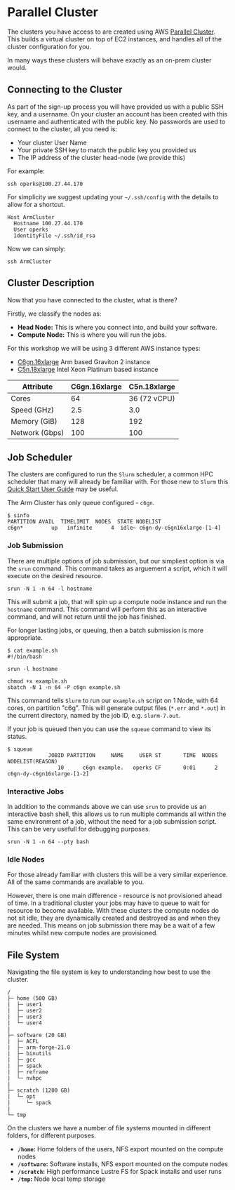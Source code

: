 # Parallel Cluster

The clusters you have access to are created using AWS [Parallel Cluster](https://aws.amazon.com/hpc/parallelcluster/).
This builds a virtual cluster on top of EC2 instances, and handles all of the cluster configuration for you.

In many ways these clusters will behave exactly as an on-prem cluster would.

## Connecting to the Cluster

As part of the sign-up process you will have provided us with a public SSH key, and a username.
On your cluster an account has been created with this username and authenticated with the public key. 
No passwords are used to connect to the cluster, all you need is:
* Your cluster User Name
* Your private SSH key to match the public key you provided us
* The IP address of the cluster head-node (we provide this)

For example:

```
ssh operks@100.27.44.170
```

For simplicity we suggest updating your `~/.ssh/config` with the details to allow for a shortcut.
```
Host ArmCluster
  Hostname 100.27.44.170
  User operks
  IdentityFile ~/.ssh/id_rsa
```
Now we can simply:
```
ssh ArmCluster
```

## Cluster Description

Now that you have connected to the cluster, what is there?

Firstly, we classify the nodes as:
* **Head Node:** This is where you connect into, and build your software.
* **Compute Node:** This is where you will run the jobs.

For this workshop we will be using 3 different AWS instance types:
* [C6gn.16xlarge](https://aws.amazon.com/ec2/instance-types/c6/) Arm based Graviton 2 instance
* [C5n.18xlarge](https://aws.amazon.com/ec2/instance-types/c5/) Intel Xeon Platinum based instance

| Attribute      | C6gn.16xlarge | C5n.18xlarge |
| -------------- | ------------- | ------------ |
| Cores          | 64            | 36 (72 vCPU) |
| Speed (GHz)    | 2.5           | 3.0          |
| Memory (GiB)   | 128           | 192          |
| Network (Gbps) | 100           | 100          |




## Job Scheduler

The clusters are configured to run the `Slurm` scheduler, a common HPC scheduler that many will already be familiar with.
For those new to `Slurm` this [Quick Start User Guide](https://slurm.schedmd.com/quickstart.html) may be useful.


The Arm Cluster has only queue configured - `c6gn`.
```
$ sinfo
PARTITION AVAIL  TIMELIMIT  NODES  STATE NODELIST 
c6gn*         up   infinite      4  idle~ c6gn-dy-c6gn16xlarge-[1-4]
```

### Job Submission

There are multiple options of job submission, but our simpliest option is via the `srun` command.
This command takes as arguement a script, which it will execute on the desired resource.

```
srun -N 1 -n 64 -l hostname 
```
This will submit a job, that will spin up a compute node instance and run the `hostname` command.
This command will perform this as an interactive command, and will not return until the job has finished.

For longer lasting jobs, or queuing, then a batch submission is more appropriate.

```
$ cat example.sh
#!/bin/bash

srun -l hostname
```

```
chmod +x example.sh
sbatch -N 1 -n 64 -P c6gn example.sh
```

This command tells `Slurm` to run our `example.sh` script on 1 Node, with 64 cores, on partition "c6g".
This will generate output files (`*.err` and `*.out`) in the current directory, named by the job ID, e.g. `slurm-7.out`.

If your job is queued then you can use the `squeue` command to view its status.

```
$ squeue
             JOBID PARTITION     NAME     USER ST       TIME  NODES NODELIST(REASON) 
                10      c6gn example.   operks CF       0:01      2 c6gn-dy-c6gn16xlarge-[1-2]
```


### Interactive Jobs

In addition to the commands above we can use `srun` to provide us an interactive bash shell, this allows us to run multiple commands all within the same environment of a job, without the need for a job submission script. 
This can be very usefull for debugging purposes.

```
srun -N 1 -n 64 --pty bash
```


### Idle Nodes

For those already familiar with clusters this will be a very similar experience.
All of the same commands are available to you.

However, there is one main difference - resource is not provisioned ahead of time.
In a traditional cluster your jobs may have to queue to wait for resource to become available.
With these clusters the compute nodes do not sit idle, they are dynamically created and destroyed as and when they are needed.
This means on job submission there may be a wait of a few minutes whilst new compute nodes are provisioned.



## File System

Navigating the file system is key to understanding how best to use the cluster.

```
/
├─ home (500 GB)                
|  ├─ user1
|  ├─ user2
|  ├─ user3
|  └─ user4
|
├─ software (20 GB)
|  ├─ ACFL
|  ├─ arm-forge-21.0
|  ├─ binutils
|  ├─ gcc
|  ├─ spack
|  ├─ reframe
|  └─ nvhpc
|
├─ scratch (1200 GB)
|  └─ opt
|     └─ spack
|
└─ tmp
```

On the clusters we have a number of file systems mounted in different folders, for different purposes.

* **`/home`:** Home folders of the users, NFS export mounted on the compute nodes
* **`/software`:** Software installs, NFS export mounted on the compute nodes
* **`/scratch`:** High performance Lustre FS for Spack installs and user runs
* **`/tmp`:** Node local temp storage
